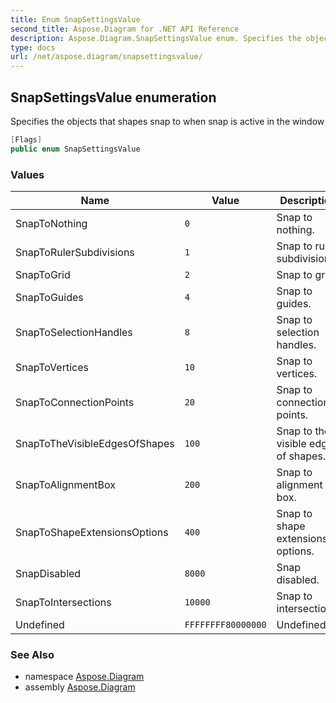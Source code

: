 ```yaml
---
title: Enum SnapSettingsValue
second_title: Aspose.Diagram for .NET API Reference
description: Aspose.Diagram.SnapSettingsValue enum. Specifies the objects that shapes snap to when snap is active in the window
type: docs
url: /net/aspose.diagram/snapsettingsvalue/
---
```

## SnapSettingsValue enumeration

Specifies the objects that shapes snap to when snap is active in the window

```csharp
[Flags]
public enum SnapSettingsValue
```

### Values

| Name | Value | Description |
| --- | --- | --- |
| SnapToNothing | `0` | Snap to nothing. |
| SnapToRulerSubdivisions | `1` | Snap to ruler subdivisions. |
| SnapToGrid | `2` | Snap to grid. |
| SnapToGuides | `4` | Snap to guides. |
| SnapToSelectionHandles | `8` | Snap to selection handles. |
| SnapToVertices | `10` | Snap to vertices. |
| SnapToConnectionPoints | `20` | Snap to connection points. |
| SnapToTheVisibleEdgesOfShapes | `100` | Snap to the visible edges of shapes. |
| SnapToAlignmentBox | `200` | Snap to alignment box. |
| SnapToShapeExtensionsOptions | `400` | Snap to shape extensions options. |
| SnapDisabled | `8000` | Snap disabled. |
| SnapToIntersections | `10000` | Snap to intersections. |
| Undefined | `FFFFFFFF80000000` | Undefined. |

### See Also

* namespace [Aspose.Diagram](../../aspose.diagram/)
* assembly [Aspose.Diagram](../../)



